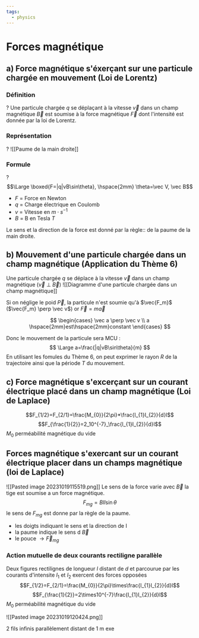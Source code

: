 ```yaml
---
tags:
  - physics
---
```

# Forces magnétique
## a) Force magnétique s'éxerçant sur une particule chargée en mouvement (Loi de Lorentz)
### Définition
?
Une particule chargée $q$ se déplaçant à la vitesse $\vec v$ dans un champ magnétique $\vec B$ est soumise à la force magnétique $\vec F$ dont l'intensité est donnée  par la loi de Lorentz.

### Représentation
?
![[Paume de la main droite]]

### Formule
?
$$\Large \boxed{F=|q|vB\sin\theta}, \hspace{2mm} \theta=\vec V, \vec B$$
- $F$ = Force en Newton 
- $q$ = Charge électrique en Coulomb
- $v$ = Vitesse en $m \cdot s^{-1}$
- $B$ = B en Tesla $T$


Le sens et la direction de la force est donné  par la règle:: de la paume de la main droite.

## b) Mouvement d'une particule chargée dans un  champ magnétique (Application du Thème 6)

Une particule chargée  $q$ se déplace à la vitesse $\vec v$ dans un champ magnétique ($\vec v$  $\perp$ $\vec B$)
![[Diagramme d'une particule chargée dans un champ magnétique]]

Si on néglige le poid $\vec P$, la particule n'est soumie qu'à  $\vec{F_m}$  ($\vec{F_m} \perp \vec v$) or $\vec F = m\vec a$ 

$$
 \begin{cases}
\vec a \perp \vec v \\ a \hspace{2mm}est\hspace{2mm}constant
\end{cases}
$$

Donc le mouvement de la particule sera MCU :
$$
\Large a=\frac{|q|vB\sin\theta}{m}
$$
En utilisant les fomules du Thème 6, on peut exprimer le rayon $R$ de la trajectoire ainsi que la période $T$ du mouvement.

## c) Force magnétique s'excerçant sur un courant électrique placé dans un champ magnétique (Loi de Laplace)

$$F_{1/2}=F_{2/1}=\frac{M_{0}}{2\pi}*\frac{I_{1}I_{2}}{d}l$$ $$F_{\frac{1}{2}}=2_10^{-7}_\frac{I_{1}I_{2}}{d}l$$ $M_{0}$ perméabilité magnétique du vide
 
## Forces magnétique s'exercant sur un courant électrique placer dans un champs magnétique (loi de Laplace)
 
  ![[Pasted image 20231019115519.png]] Le sens de la force varie avec $\vec{B}$ la tige est soumise a un force magnétique. $$F_{mg} = BIl\sin{\theta}$$ le sens de $F_{mg}$ est donne par la règle de la paume.
  
  - les doigts indiquant le sens et la direction de I
  - la paume indique le sens d $\vec B$
  - le pouce $\rightarrow \vec{F}_{mg}$

### Action mutuelle de deux courants rectiligne parallèle

Deux figures rectilignes de longueur $l$ distant de $d$ et parcourue par les courants d'intensite $I_1$ et $I_{2}$ exercent des forces opposées $$F_{1/2}=F_{2/1}=\frac{M_{0}}{2\pi}\times\frac{I_{1}I_{2}}{d}l$$
$$F_{\frac{1}{2}}=2\times10^{-7}\frac{I_{1}I_{2}}{d}l$$$M_{0}$ perméabilité magnétique du vide

![[Pasted image 20231019120424.png]]

2 fils infinis parallèlement distant de 1 m exe